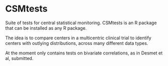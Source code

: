 # CSMtests

Suite of tests for central statistical monitoring. CSMtests is an R package that can be installed as any R package.

The idea is to compare centers in a multicentric clinical trial to identify centers with outlying distributions,
across many different data types.

At the moment only contains tests on bivariate correlations, as in Desmet et al, submitted.
